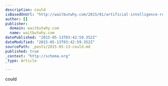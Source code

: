 ```yaml
---
description: could
isBasedOnUrl: "http://waitbutwhy.com/2015/01/artificial-intelligence-revolution-1.html"
author: []
publisher:
  domain: waitbutwhy.com
  name: waitbutwhy.com
datePublished: "2015-05-13T03:42:59.352Z"
dateModified: "2015-05-13T03:42:59.352Z"
sourcePath: _posts/2015-05-13-could.md
published: true
_context: "http://schema.org"
_type: Article

---
```

could